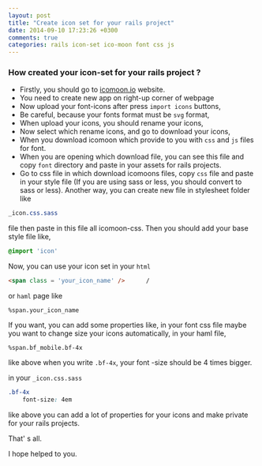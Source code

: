 ```yaml
---
layout: post
title: "Create icon set for your rails project"
date: 2014-09-10 17:23:26 +0300
comments: true
categories: rails icon-set ico-moon font css js  
---
```


### How created your icon-set for your rails project ?

- Firstly, you should go to [icomoon.io](https://icomoon.io/) website.
- You need to create new app on right-up corner of webpage
- Now upload your font-icons after press `import icons` buttons,
- Be careful, because your fonts format must be `svg` format,
- When upload your icons, you should rename your icons,
- Now select which rename icons, and go to download your icons,
- When you download icomoon which provide to you with `css` and `js` files for font.
- When you are opening which download file, you can see this file and copy `font` directory and 
paste in your assets for rails projects.
- Go to css file in which download icomoons files, copy `css` file and paste in your style file
(If you are using sass or less, you should convert to sass or less). 
Another way, you can create new file in stylesheet folder like 

```css 
_icon.css.sass
```

file then paste in this file all icomoon-css. Then you should add your base style file like,

```css
@import 'icon'
```

Now, you can use your icon set in your `html` 

```html
<span class = 'your_icon_name' />      /
```

or `haml` page like

```haml
%span.your_icon_name               
```

If you want,  you can add some properties like, in your font css file maybe you want to change size your icons automatically,
in your haml file, 

```haml
%span.bf_mobile.bf-4x
```
like above when you write `.bf-4x`, your font -size should be 4 times bigger.

in your `_icon.css.sass`

```css
.bf-4x
    font-size: 4em
```

like above you can add a lot of properties for your icons and make private for your rails projects.
 
 That' s all.
 
 I hope helped to you.


 